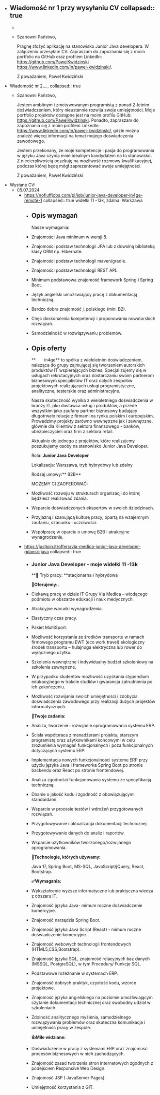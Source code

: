 - Wiadomość nr 1 przy wysyłaniu CV
  collapsed:: true
	-
	-
	- Szanowni Państwo,
	  
	  Pragnę złożyć aplikację na stanowisko Junior Java developera. W załączeniu przesyłam CV. Zapraszam do zapoznania się z moim portfolio na GitHub oraz profilem LinkedIn:
	  https://github.com/PawelKwidzinski 
	  https://www.linkedin.com/in/pawel-kwidzinski/.
	  
	  Z poważaniem,
	  Paweł Kwidziński
- Wiadomość nr 2.....
  collapsed:: true
	- Szanowni Państwo,
	  
	  Jestem ambitnym i zmotywowanym programistą z ponad 2-letnim doświadczeniem, który nieustannie rozwija swoje umiejętności. Moje portfolio projektów dostępne jest na moim profilu GitHub: https://github.com/PawelKwidzinski. Ponadto, zapraszam do zapoznania się z moim profilem LinkedIn: https://www.linkedin.com/in/pawel-kwidzinski/, gdzie można znaleźć więcej informacji na temat mojego doświadczenia zawodowego.
	  
	  Jestem przekonany, że moje kompetencje i pasja do programowania w języku Java czynią mnie idealnym kandydatem na to stanowisko. Z niecierpliwością oczekuję na możliwość rozmowy kwalifikacyjnej, podczas której będę mógł zaprezentować swoje umiejętności.
	  
	  Z poważaniem,
	  Paweł Kwidziński
- Wysłane CV:
	- 05.07.2024
		- https://nofluffjobs.com/pl/job/junior-java-developer-in4ge-remote-1
		  collapsed:: true
		  widełki 11 -13k, zdalna: Warszawa
			- ##  Opis wymagań 
			  
			  Nasze wymagania:
			- Znajomości Java minimum w wersji 8.
			- Znajomości podstaw technologii JPA lub z dowolną biblioteką klasy ORM np. Hibernate.
			- Znajomości podstaw technologii maven/gradle.
			- Znajomości podstaw technologii REST API.
			- Minimum podstawowa znajomość framework Spring i Spring Boot.​
			- Język angielski umożliwiający pracę z dokumentacją techniczną.
			- Bardzo dobra znajomość j. polskiego (min. B2).
			- Chęć doskonalenia kompetencji i proponowania nowatorskich rozwiązań.
			- Samodzielność w rozwiązywaniu problemów.
			- ##  Opis oferty 
			  
			  **       in4ge** to
			  spółka z wieloletnim doświadczeniem, należąca do grupy zajmującej się 
			  tworzeniem autorskich produktów IT wspierających biznes. Specjalizujemy 
			  się w usługach rekrutacyjnych oraz dostarczaniu swoim partnerom 
			  biznesowym specjalistów IT oraz całych zespołów projektowych 
			  realizujących usługi programistyczne, analityczne, testerskie oraz 
			  administracyjne. 
			  
			  Nasza skuteczność wynika z wieloletniego doświadczenia w branży IT 
			  jako dostawca usług i produktów, a przede wszystkim jako zaufany partner
			  biznesowy budujący długotrwałe relacje z firmami na rynku polskim i 
			  europejskim. Prowadzimy projekty zarówno wewnętrzne jak i zewnętrzne, 
			  głównie dla Klientów z sektora finansowego - banków, ubezpieczycieli 
			  oraz firm z sektora retail.
			  
			  Aktualnie do jednego z projektów, które realizujemy poszukujemy osoby na stanowisko Junior Java Developer.
			  
			  Rola: **Junior Java Developer**
			  
			  Lokalizacja: Warszawa, tryb hybrydowy lub zdalny 
			  
			  Rodzaj umowy:** B2B**
			  
			  MOŻEMY CI ZAOFEROWAĆ:
			- Możliwość rozwoju w strukturach organizacji do której będziesz realizować zdania.
			- Wsparcie doświadczonych ekspertów w swoich dziedzinach.
			- Przyjazną i szanującą kulturę pracy, opartą na wzajemnym zaufaniu, szacunku i uczciwości.
			- Współpracę w oparciu o umowę B2B i atrakcyjne wynagrodzenie.
		- https://justjoin.it/offers/via-medica-junior-java-developer-gdansk-java
		  collapsed:: true
			- ### **Junior Java Developer - moje widełki 11 -13k**
			  
			  **📍 Tryb pracy: **stacjonarna / hybrydowa
			  
			  **🤝Oferujemy:.**
			- Ciekawą pracę w dziale IT Grupy Via Medica – wiodącego podmiotu w obszarze edukacji i nauk medycznych.
			- Atrakcyjne warunki wynagrodzenia.
			- Elastyczny czas pracy.
			- Pakiet MultiSport.
			- Możliwość korzystania ze środków transportu w ramach firmowego 
			  programu EWT (eco work travel) ekologiczny środek transportu – hulajnoga
			  elektryczna lub rower do wyłącznego użytku.
			- Szkolenia wewnętrzne i indywidualny budżet szkoleniowy na szkolenia zewnętrzne.
			- W przypadku studentów możliwość uzyskania stypendium edukacyjnego w trakcie studiów i gwarancja zatrudnienia po ich zakończeniu.
			- Możliwość rozwijania swoich umiejętności i zdobycia doświadczenia zawodowego przy realizacji dużych projektów informatycznych.
			  
			  **📑Twoje zadania:**
			- Analiza, tworzenie i rozwijanie oprogramowania systemu ERP.
			- Ścisła współpraca z menadżerami projektu, starszym programistą oraz 
			  użytkownikami końcowymi w celu zrozumienia wymagań funkcjonalnych i poza
			  funkcjonalnych dotyczących systemu ERP.
			- Implementacja nowych funkcjonalności systemu ERP przy użyciu języka 
			  Java i frameworka Spring Boot po stronie backendu oraz React po stronie 
			  frontendowej.
			- Analiza zgodności funkcjonowania systemu ze specyfikacją techniczną.
			- Dbanie o jakość kodu i zgodność z obowiązującymi standardami.
			- Wsparcie w procesie testów i wdrożeń przygotowanych rozwiązań.
			- Przygotowywanie i aktualizacja dokumentacji technicznej.
			- Przygotowywanie danych do analiz i raportów.
			- Wsparcie użytkowników tworzonego/rozwijanego oprogramowania.
			  
			  **🚀Technologie, których używamy:**
			  
			  Java 17, Spring Boot, MS-SQL, JavaScript/jQuery, React, Bootstrap.
			  
			  **✅Wymagania:**
			- Wykształcenie wyższe informatyczne lub praktyczna wiedza z obszaru IT.
			- Znajomość języka Java- mimum roczne doświadczenie komercyjne.
			- Znajomość narzędzia Spring Boot.
			- Znajomość języka Java Script (React) - mimum roczne doświadczenie komercyjne.
			- Znajomość webowych technologii frontendowych (HTML5,CSS,Bootstrap).
			- Znajomość języka SQL, znajomość relacyjnych baz danych (MSSQL, PostgreSQL), w tym Procedury/ Funkcje SQL.
			- Podstawowe rozeznanie w systemach ERP.
			- Znajomość dobrych praktyk, czystość kodu, wzorce projektowe.
			- Znajomość języka angielskiego na poziomie umożliwiającym czytanie dokumentacji technicznej oraz swobodny udział w szkoleniach.
			- Zdolność analitycznego myślenia, samodzielnego rozwiązywania problemów oraz skuteczna komunikacja i umiejętność pracy w zespole.
			  
			  **👍Mile widziane:**
			- Doświadczenie w pracy z systemami ERP oraz znajomość procesów biznesowych w nich zachodzących.
			- Znajomość zasad tworzenia stron internetowych zgodnych z podejściem Responsive Web Design.
			- Znajomość JSP ( JavaServer Pages).
			- Umiejętność korzystania z GIT.